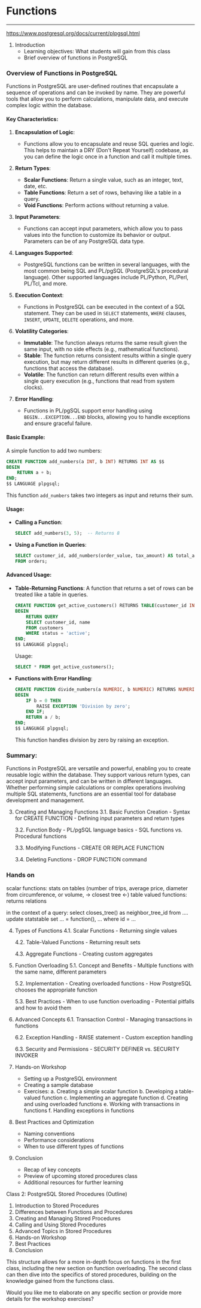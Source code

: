 # Functions
----------------------------------

https://www.postgresql.org/docs/current/plpgsql.html

1. Introduction
   - Learning objectives: What students will gain from this class
   - Brief overview of functions in PostgreSQL

### Overview of Functions in PostgreSQL

Functions in PostgreSQL are user-defined routines that encapsulate a sequence of operations and can be invoked by name. They are powerful tools that allow you to perform calculations, manipulate data, and execute complex logic within the database.

#### Key Characteristics:

1. **Encapsulation of Logic**:
   - Functions allow you to encapsulate and reuse SQL queries and logic. This helps to maintain a DRY (Don't Repeat Yourself) codebase, as you can define the logic once in a function and call it multiple times.

2. **Return Types**:

   - **Scalar Functions**: Return a single value, such as an integer, text, date, etc.
   - **Table Functions**: Return a set of rows, behaving like a table in a query.
   - **Void Functions**: Perform actions without returning a value.

3. **Input Parameters**:
   - Functions can accept input parameters, which allow you to pass values into the function to customize its behavior or output. Parameters can be of any PostgreSQL data type.

4. **Languages Supported**:
   - PostgreSQL functions can be written in several languages, with the most common being SQL and PL/pgSQL (PostgreSQL's procedural language). Other supported languages include PL/Python, PL/Perl, PL/Tcl, and more.

5. **Execution Context**:
   - Functions in PostgreSQL can be executed in the context of a SQL statement. They can be used in `SELECT` statements, `WHERE` clauses, `INSERT`, `UPDATE`, `DELETE` operations, and more.

6. **Volatility Categories**:
   - **Immutable**: The function always returns the same result given the same input, with no side effects (e.g., mathematical functions).
   - **Stable**: The function returns consistent results within a single query execution, but may return different results in different queries (e.g., functions that access the database).
   - **Volatile**: The function can return different results even within a single query execution (e.g., functions that read from system clocks).

7. **Error Handling**:
   - Functions in PL/pgSQL support error handling using `BEGIN...EXCEPTION...END` blocks, allowing you to handle exceptions and ensure graceful failure.

#### Basic Example:

A simple function to add two numbers:

```sql
CREATE FUNCTION add_numbers(a INT, b INT) RETURNS INT AS $$
BEGIN
    RETURN a + b;
END;
$$ LANGUAGE plpgsql;
```

This function `add_numbers` takes two integers as input and returns their sum.

#### Usage:

- **Calling a Function**:
  ```sql
  SELECT add_numbers(3, 5);  -- Returns 8
  ```

- **Using a Function in Queries**:
  ```sql
  SELECT customer_id, add_numbers(order_value, tax_amount) AS total_amount
  FROM orders;
  ```

#### Advanced Usage:

- **Table-Returning Functions**: A function that returns a set of rows can be treated like a table in queries.

  ```sql
  CREATE FUNCTION get_active_customers() RETURNS TABLE(customer_id INT, name TEXT) AS $$
  BEGIN
      RETURN QUERY
      SELECT customer_id, name
      FROM customers
      WHERE status = 'active';
  END;
  $$ LANGUAGE plpgsql;
  ```

  Usage:
  ```sql
  SELECT * FROM get_active_customers();
  ```

- **Functions with Error Handling**:

  ```sql
  CREATE FUNCTION divide_numbers(a NUMERIC, b NUMERIC) RETURNS NUMERIC AS $$
  BEGIN
      IF b = 0 THEN
          RAISE EXCEPTION 'Division by zero';
      END IF;
      RETURN a / b;
  END;
  $$ LANGUAGE plpgsql;
  ```

  This function handles division by zero by raising an exception.

### Summary:

Functions in PostgreSQL are versatile and powerful, enabling you to create reusable logic within the database. They support various return types, can accept input parameters, and can be written in different languages. Whether performing simple calculations or complex operations involving multiple SQL statements, functions are an essential tool for database development and management.


3. Creating and Managing Functions
   3.1. Basic Function Creation
       - Syntax for CREATE FUNCTION
       - Defining input parameters and return types

   3.2. Function Body
       - PL/pgSQL language basics
       - SQL functions vs. Procedural functions

   3.3. Modifying Functions
       - CREATE OR REPLACE FUNCTION

   3.4. Deleting Functions
       - DROP FUNCTION command



### Hands on

scalar functions: stats on tables (number of trips, average price, diameter from circumference, or volume, -> closest tree <-)
table valued functions: returns relations


in the context of a query:
select closes_tree() as neighbor_tree_id from ....
update statstable set ... = function(), ... where id = ...


4. Types of Functions
   4.1. Scalar Functions
       - Returning single values

   4.2. Table-Valued Functions
       - Returning result sets

   4.3. Aggregate Functions
       - Creating custom aggregates

5. Function Overloading
   5.1. Concept and Benefits
       - Multiple functions with the same name, different parameters

   5.2. Implementation
       - Creating overloaded functions
       - How PostgreSQL chooses the appropriate function

   5.3. Best Practices
       - When to use function overloading
       - Potential pitfalls and how to avoid them

6. Advanced Concepts
   6.1. Transaction Control
       - Managing transactions in functions

   6.2. Exception Handling
       - RAISE statement
       - Custom exception handling

   6.3. Security and Permissions
       - SECURITY DEFINER vs. SECURITY INVOKER

7. Hands-on Workshop
   - Setting up a PostgreSQL environment
   - Creating a sample database
   - Exercises:
     a. Creating a simple scalar function
     b. Developing a table-valued function
     c. Implementing an aggregate function
     d. Creating and using overloaded functions
     e. Working with transactions in functions
     f. Handling exceptions in functions

8. Best Practices and Optimization
   - Naming conventions
   - Performance considerations
   - When to use different types of functions

9. Conclusion
   - Recap of key concepts
   - Preview of upcoming stored procedures class
   - Additional resources for further learning

Class 2: PostgreSQL Stored Procedures (Outline)

1. Introduction to Stored Procedures
2. Differences between Functions and Procedures
3. Creating and Managing Stored Procedures
4. Calling and Using Stored Procedures
5. Advanced Topics in Stored Procedures
6. Hands-on Workshop
7. Best Practices
8. Conclusion

This structure allows for a more in-depth focus on functions in the first class, including the new section on function overloading. The second class can then dive into the specifics of stored procedures, building on the knowledge gained from the functions class.

Would you like me to elaborate on any specific section or provide more details for the workshop exercises?
